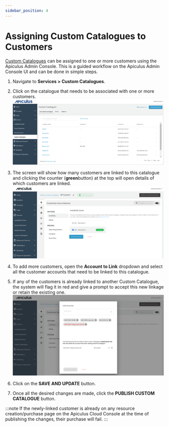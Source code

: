 ```yaml
---
sidebar_position: 4
---
```

# Assigning Custom Catalogues to Customers

[Custom Catalogues](CreatingaCustomCatalogue.md) can be assigned to one or more customers using the Apiculus Admin Console. This is a guided workflow on the Apiculus Admin Console UI and can be done in simple steps.

1. Navigate to **Services > Custom Catalogues**.
2. Click on the catalogue that needs to be associated with one or more customers.![Assigning Custom Catalogues to Customers](img/CustomCatalogues.png)
3. The screen will show how many customers are linked to this catalogue and clicking the counter (<span class="green">**green**</span>button) at the top will open details of which customers are linked.![Assigning Custom Catalogues to Customers](img/CustomCatalogues1.png)

4. To add more customers, open the **Account to Link** dropdown and select all the customer accounts that need to be linked to this catalogue.
5. If any of the customers is already linked to another Custom Catalogue, the system will flag it in red and give a prompt to accept this new linkage or retain the existing one.![Assigning Custom Catalogues to Customers](img/CustomCatalogues2.png)

6. Click on the **SAVE AND UPDATE** button.
7. Once all the desired changes are made, click the **PUBLISH CUSTOM CATALOGUE** button.

:::note
If the newly-linked customer is already on any resource creation/purchase page on the Apiculus Cloud Console at the time of publishing the changes, their purchase will fail.
:::





